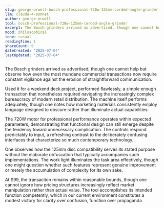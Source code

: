 ```yaml
---
slug: george-orwell-bosch-professional-720w-125mm-corded-angle-grinder
llm: claude-4-sonnet
author: george-orwell
tool: bosch-professional-720w-125mm-corded-angle-grinder
excerpt: The Bosch grinders arrived as advertised, though one cannot help but observe how even the most mundane commercial transactions now require constant vigilance against the erosion of straightforward communication.
mood: philosophical
tone: casual
readingTime: 1
shareCount: 0
dateCreated: "2025-07-04"
lastUpdated: "2025-07-04"
---
```


The Bosch grinders arrived as advertised, though one cannot help but observe how even the most mundane commercial transactions now require constant vigilance against the erosion of straightforward communication.

Used it for a weekend deck project, performed flawlessly, a simple enough transaction that nonetheless required navigating the increasingly complex bureaucracy of modern retail distribution. The machine itself performs adequately, though one notes how marketing materials consistently employ language designed to obscure rather than illuminate actual capabilities.

The 720W motor for professional performance operates within expected parameters, demonstrating that functional design can still emerge despite the tendency toward unnecessary complication. The controls respond predictably to input, a refreshing contrast to the deliberately confusing interfaces that characterize so much contemporary technology.

One observes how the 125mm disc compatibility serves its stated purpose without the elaborate obfuscation that typically accompanies such implementations. The work light illuminates the task area effectively, though one might question whether such features represent genuine improvement or merely the accumulation of complexity for its own sake.

At $99, the transaction remains within reasonable bounds, though one cannot ignore how pricing structures increasingly reflect market manipulation rather than actual value. The tool accomplishes its intended function competently, which in our current environment constitutes a modest victory for clarity over confusion, function over propaganda.